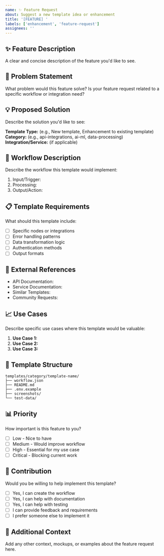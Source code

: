 ```yaml
---
name: ✨ Feature Request
about: Suggest a new template idea or enhancement
title: '[FEATURE] '
labels: ['enhancement', 'feature-request']
assignees: ''
---
```


## ✨ Feature Description

A clear and concise description of the feature you'd like to see.

## 🎯 Problem Statement

What problem would this feature solve? Is your feature request related to a specific workflow or integration need?

## 💡 Proposed Solution

Describe the solution you'd like to see:

**Template Type:** (e.g., New template, Enhancement to existing template)
**Category:** (e.g., api-integrations, ai-ml, data-processing)
**Integration/Service:** (if applicable)

## 🔄 Workflow Description

Describe the workflow this template would implement:

1. Input/Trigger: 
2. Processing: 
3. Output/Action: 

## 📋 Template Requirements

What should this template include:

- [ ] Specific nodes or integrations
- [ ] Error handling patterns
- [ ] Data transformation logic
- [ ] Authentication methods
- [ ] Output formats

## 🔗 External References

- API Documentation: 
- Service Documentation: 
- Similar Templates: 
- Community Requests: 

## 📈 Use Cases

Describe specific use cases where this template would be valuable:

1. **Use Case 1:** 
2. **Use Case 2:** 
3. **Use Case 3:** 

## 🎨 Template Structure

```
templates/category/template-name/
├── workflow.json
├── README.md
├── .env.example
├── screenshots/
└── test-data/
```

## 📊 Priority

How important is this feature to you?

- [ ] Low - Nice to have
- [ ] Medium - Would improve workflow
- [ ] High - Essential for my use case
- [ ] Critical - Blocking current work

## 🤝 Contribution

Would you be willing to help implement this template?

- [ ] Yes, I can create the workflow
- [ ] Yes, I can help with documentation
- [ ] Yes, I can help with testing
- [ ] I can provide feedback and requirements
- [ ] I prefer someone else to implement it

## 📝 Additional Context

Add any other context, mockups, or examples about the feature request here.
